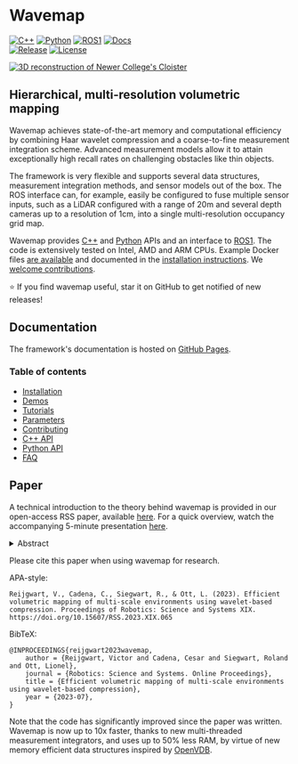 # Wavemap
<div>
<a href="https://github.com/ethz-asl/wavemap/actions/workflows/cpp.yml"><img src="https://img.shields.io/github/actions/workflow/status/ethz-asl/wavemap/cpp.yml?label=C%2b%2b&logo=C%2b%2b&logoColor=white" alt="C++"/></a>
<a href="https://github.com/ethz-asl/wavemap/actions/workflows/python.yml"><img src="https://img.shields.io/github/actions/workflow/status/ethz-asl/wavemap/python.yml?label=Python&logo=python&logoColor=white" alt="Python"/></a>
<a href="https://github.com/ethz-asl/wavemap/actions/workflows/ros1.yml"><img src="https://img.shields.io/github/actions/workflow/status/ethz-asl/wavemap/ros1.yml?label=ROS1&logo=ros&logoColor=white" alt="ROS1"/></a>
<a href="https://github.com/ethz-asl/wavemap/actions/workflows/docs.yml"><img src="https://img.shields.io/github/actions/workflow/status/ethz-asl/wavemap/docs.yml?label=Docs&logo=sphinx&logoColor=white" alt="Docs"/></a>
</div>
<div>
<a href="https://github.com/ethz-asl/wavemap/releases"><img src="https://img.shields.io/github/v/tag/ethz-asl/wavemap?label=Release&logo=github" alt="Release"/></a>
<a href="https://github.com/ethz-asl/wavemap/blob/main/LICENSE"><img src="https://img.shields.io/badge/License-BSD%203-blue?logo=bsd" alt="License"/></a>
</div>

[![3D reconstruction of Newer College's Cloister](https://github.com/ethz-asl/wavemap/assets/6238939/e432d4ea-440d-4e9d-adf9-af3ae3b09a10)](https://www.youtube.com/live/ftQhK75Ri1E?si=9txTYyJ78wQuhyN-&t=733)

## Hierarchical, multi-resolution volumetric mapping
Wavemap achieves state-of-the-art memory and computational efficiency by combining Haar wavelet compression and a coarse-to-fine measurement integration scheme. Advanced measurement models allow it to attain exceptionally high recall rates on challenging obstacles like thin objects.

The framework is very flexible and supports several data structures, measurement integration methods, and sensor models out of the box. The ROS interface can, for example, easily be configured to fuse multiple sensor inputs, such as a LiDAR configured with a range of 20m and several depth cameras up to a resolution of 1cm, into a single multi-resolution occupancy grid map.

Wavemap provides [C++](https://ethz-asl.github.io/wavemap/pages/tutorials/cpp) and [Python](https://ethz-asl.github.io/wavemap/pages/tutorials/python) APIs and an interface to [ROS1](https://ethz-asl.github.io/wavemap/pages/tutorials/ros1). The code is extensively tested on Intel, AMD and ARM CPUs. Example Docker files [are available](https://github.com/ethz-asl/wavemap/tree/main/tooling/docker) and documented in the [installation instructions](https://ethz-asl.github.io/wavemap/pages/installation/index). We [welcome contributions](https://ethz-asl.github.io/wavemap/pages/contributing).

⭐ If you find wavemap useful, star it on GitHub to get notified of new releases!


## Documentation
The framework's documentation is hosted on [GitHub Pages](https://ethz-asl.github.io/wavemap/).

### Table of contents
* [Installation](https://ethz-asl.github.io/wavemap/pages/installation)
* [Demos](https://ethz-asl.github.io/wavemap/pages/demos)
* [Tutorials](https://ethz-asl.github.io/wavemap/pages/tutorials)
* [Parameters](https://ethz-asl.github.io/wavemap/pages/parameters)
* [Contributing](https://ethz-asl.github.io/wavemap/pages/contributing)
* [C++ API](https://ethz-asl.github.io/wavemap/cpp_api/unabridged_api)
* [Python API](https://ethz-asl.github.io/wavemap/python_api)
* [FAQ](https://ethz-asl.github.io/wavemap/pages/faq)

## Paper
A technical introduction to the theory behind wavemap is provided in our open-access RSS paper, available [here](https://www.roboticsproceedings.org/rss19/p065.pdf). For a quick overview, watch the accompanying 5-minute presentation [here](https://www.youtube.com/live/ftQhK75Ri1E?si=9txTYyJ78wQuhyN-&t=733).

<details>
<summary>Abstract</summary>
<br>
Volumetric maps are widely used in robotics due to their desirable properties in applications such as path planning, exploration, and manipulation. Constant advances in mapping technologies are needed to keep up with the improvements in sensor technology, generating increasingly vast amounts of precise measurements. Handling this data in a computationally and memory-efficient manner is paramount to representing the environment at the desired scales and resolutions. In this work, we express the desirable properties of a volumetric mapping framework through the lens of multi-resolution analysis. This shows that wavelets are a natural foundation for hierarchical and multi-resolution volumetric mapping. Based on this insight we design an efficient mapping system that uses wavelet decomposition. The efficiency of the system enables the use of uncertainty-aware sensor models, improving the quality of the maps. Experiments on both synthetic and real-world data provide mapping accuracy and runtime performance comparisons with state-of-the-art methods on both RGB-D and 3D LiDAR data. The framework is open-sourced to allow the robotics community at large to explore this approach.
</details>

Please cite this paper when using wavemap for research.

APA-style:
```
Reijgwart, V., Cadena, C., Siegwart, R., & Ott, L. (2023). Efficient volumetric mapping of multi-scale environments using wavelet-based compression. Proceedings of Robotics: Science and Systems XIX. https://doi.org/10.15607/RSS.2023.XIX.065
```

BibTeX:
```
@INPROCEEDINGS{reijgwart2023wavemap,
    author = {Reijgwart, Victor and Cadena, Cesar and Siegwart, Roland and Ott, Lionel},
    journal = {Robotics: Science and Systems. Online Proceedings},
    title = {Efficient volumetric mapping of multi-scale environments using wavelet-based compression},
    year = {2023-07},
}
```

Note that the code has significantly improved since the paper was written. Wavemap is now up to 10x faster, thanks to new multi-threaded measurement integrators, and uses up to 50% less RAM, by virtue of new memory efficient data structures inspired by [OpenVDB](https://github.com/AcademySoftwareFoundation/openvdb).
